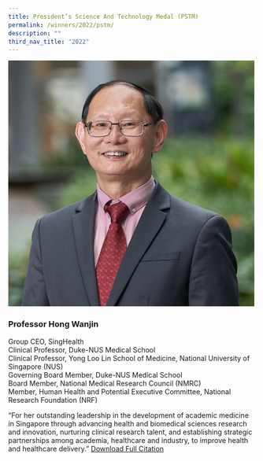 ```yaml
---
title: President’s Science And Technology Medal (PSTM)
permalink: /winners/2022/pstm/
description: ""
third_nav_title: "2022"
---
```

![Professor Hong Wanjin](/images/Winners/2022/pstm-prof-hong-wanjin.jpg)
### **Professor Hong Wanjin**
Group CEO, SingHealth  
Clinical Professor, Duke-NUS Medical School  
Clinical Professor, Yong Loo Lin School of Medicine, National University of Singapore (NUS)  
Governing Board Member, Duke-NUS Medical School  
Board Member, National Medical Research Council (NMRC)  
Member, Human Health and Potential Executive Committee, National Research Foundation (NRF)  

“For her outstanding leadership in the development of academic medicine in Singapore through advancing health and biomedical sciences research and innovation, nurturing clinical research talent, and establishing strategic partnerships among academia, healthcare and industry, to improve health and healthcare delivery.”
[Download Full Citation](/files/Winners/2021/PSTM%202021_Prof%20Ivy%20Ng.pdf)